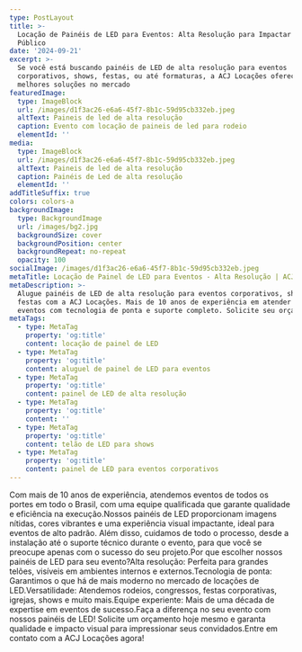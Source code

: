 ```yaml
---
type: PostLayout
title: >-
  Locação de Painéis de LED para Eventos: Alta Resolução para Impactar Seu
  Público
date: '2024-09-21'
excerpt: >-
  Se você está buscando painéis de LED de alta resolução para eventos
  corporativos, shows, festas, ou até formaturas, a ACJ Locações oferece as
  melhores soluções no mercado
featuredImage:
  type: ImageBlock
  url: /images/d1f3ac26-e6a6-45f7-8b1c-59d95cb332eb.jpeg
  altText: Paineis de led de alta resolução
  caption: Evento com locação de paineis de led para rodeio
  elementId: ''
media:
  type: ImageBlock
  url: /images/d1f3ac26-e6a6-45f7-8b1c-59d95cb332eb.jpeg
  altText: Paineis de led de alta resolução
  caption: Painéis de Led de alta resolução
  elementId: ''
addTitleSuffix: true
colors: colors-a
backgroundImage:
  type: BackgroundImage
  url: /images/bg2.jpg
  backgroundSize: cover
  backgroundPosition: center
  backgroundRepeat: no-repeat
  opacity: 100
socialImage: /images/d1f3ac26-e6a6-45f7-8b1c-59d95cb332eb.jpeg
metaTitle: Locação de Painel de LED para Eventos - Alta Resolução | ACJ Locações
metaDescription: >-
  Alugue painéis de LED de alta resolução para eventos corporativos, shows e
  festas com a ACJ Locações. Mais de 10 anos de experiência em atender grandes
  eventos com tecnologia de ponta e suporte completo. Solicite seu orçamento!
metaTags:
  - type: MetaTag
    property: 'og:title'
    content: locação de painel de LED
  - type: MetaTag
    property: 'og:title'
    content: aluguel de painel de LED para eventos
  - type: MetaTag
    property: 'og:title'
    content: painel de LED de alta resolução
  - type: MetaTag
    property: 'og:title'
    content: ''
  - type: MetaTag
    property: 'og:title'
    content: telão de LED para shows
  - type: MetaTag
    property: 'og:title'
    content: painel de LED para eventos corporativos
---
```

Com mais de 10 anos de experiência, atendemos eventos de todos os portes em todo o Brasil, com uma equipe qualificada que garante qualidade e eficiência na execução.Nossos painéis de LED proporcionam imagens nítidas, cores vibrantes e uma experiência visual impactante, ideal para eventos de alto padrão. Além disso, cuidamos de todo o processo, desde a instalação até o suporte técnico durante o evento, para que você se preocupe apenas com o sucesso do seu projeto.Por que escolher nossos painéis de LED para seu evento?Alta resolução: Perfeita para grandes telões, visíveis em ambientes internos e externos.Tecnologia de ponta: Garantimos o que há de mais moderno no mercado de locações de LED.Versatilidade: Atendemos rodeios, congressos, festas corporativas, igrejas, shows e muito mais.Equipe experiente: Mais de uma década de expertise em eventos de sucesso.Faça a diferença no seu evento com nossos painéis de LED! Solicite um orçamento hoje mesmo e garanta qualidade e impacto visual para impressionar seus convidados.Entre em contato com a ACJ Locações agora!
